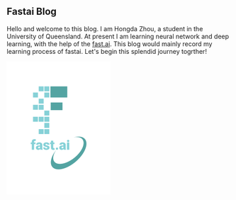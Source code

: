 
## Fastai Blog

Hello and welcome to this blog. I am Hongda Zhou, a student in the University of Queensland. At present I am learning neural network and deep learning, with the help of the [fast.ai](https://www.fast.ai). This blog would mainly record my learning process of fastai. Let's begin this splendid journey togrther!

![Image of fast.ai logo](images/logo.png)
